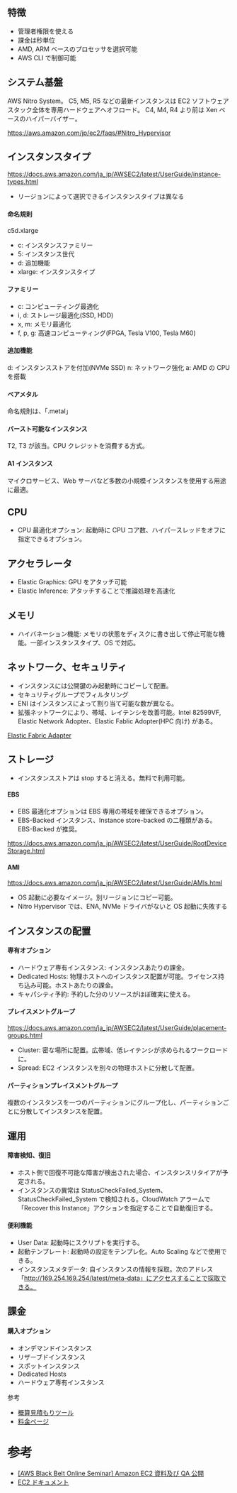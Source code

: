 

## 特徴

* 管理者権限を使える
* 課金は秒単位
* AMD, ARM ベースのプロセッサを選択可能
* AWS CLI で制御可能

## システム基盤

AWS Nitro System。
C5, M5, R5 などの最新インスタンスは EC2 ソフトウェアスタック全体を専用ハードウェアへオフロード。
C4, M4, R4 より前は Xen ベースのハイパーバイザー。

https://aws.amazon.com/jp/ec2/faqs/#Nitro_Hypervisor

## インスタンスタイプ

https://docs.aws.amazon.com/ja_jp/AWSEC2/latest/UserGuide/instance-types.html

* リージョンによって選択できるインスタンスタイプは異なる

#### 命名規則

c5d.xlarge

* c: インスタンスファミリー
* 5: インスタンス世代
* d: 追加機能
* xlarge: インスタンスタイプ

#### ファミリー

* c: コンピューティング最適化
* i, d: ストレージ最適化(SSD, HDD)
* x, m: メモリ最適化
* f, p, g: 高速コンピューティング(FPGA, Tesla V100, Tesla M60)

#### 追加機能

d: インスタンスストアを付加(NVMe SSD)
n: ネットワーク強化
a: AMD の CPU を搭載

#### ベアメタル

命名規則は、「.metal」

#### バースト可能なインスタンス

T2, T3 が該当。CPU クレジットを消費する方式。

#### A1 インスタンス

マイクロサービス、Web サーバなど多数の小規模インスタンスを使用する用途に最適。

## CPU

* CPU 最適化オプション: 起動時に CPU コア数、ハイパースレッドをオフに指定できるオプション。

## アクセラレータ

* Elastic Graphics: GPU をアタッチ可能
* Elastic Inference: アタッチすることで推論処理を高速化

## メモリ

* ハイバネーション機能: メモリの状態をディスクに書き出して停止可能な機能。一部インスタンスタイプ、OS で対応。

## ネットワーク、セキュリティ

* インスタンスには公開鍵のみ起動時にコピーして配置。
* セキュリティグループでフィルタリング
* ENI はインスタンスによって割り当て可能な数が異なる。
* 拡張ネットワークにより、帯域、レイテンシを改善可能。Intel 82599VF, Elastic Network Adopter、Elastic Fablic Adopter(HPC 向け) がある。

[Elastic Fabric Adapter](https://docs.aws.amazon.com/ja_jp/AWSEC2/latest/UserGuide/efa.html)

## ストレージ

* インスタンスストアは stop すると消える。無料で利用可能。

#### EBS

* EBS 最適化オプションは EBS 専用の帯域を確保できるオプション。
* EBS-Backed インスタンス、Instance store-backed の二種類がある。EBS-Backed が推奨。

https://docs.aws.amazon.com/ja_jp/AWSEC2/latest/UserGuide/RootDeviceStorage.html

#### AMI

https://docs.aws.amazon.com/ja_jp/AWSEC2/latest/UserGuide/AMIs.html

* OS 起動に必要なイメージ。別リージョンにコピー可能。
* Nitro Hypervisor では、ENA, NVMe ドライバがないと OS 起動に失敗する

## インスタンスの配置

#### 専有オプション

* ハードウェア専有インスタンス: インスタンスあたりの課金。
* Dedicated Hosts: 物理ホストへのインスタンス配置が可能。ライセンス持ち込み可能。ホストあたりの課金。
* キャパシティ予約: 予約した分のリソースがほぼ確実に使える。

#### プレイスメントグループ

https://docs.aws.amazon.com/ja_jp/AWSEC2/latest/UserGuide/placement-groups.html

* Cluster: 密な場所に配置。広帯域、低レイテンシが求められるワークロードに。
* Spread: EC2 インスタンスを別々の物理ホストに分散して配置。

#### パーティションプレイスメントグループ

複数のインスタンスを一つのパーティションにグループ化し、パーティションごとに分散してインスタンスを配置。

## 運用

#### 障害検知、復旧

* ホスト側で回復不可能な障害が検出された場合、インスタンスリタイアが予定される。
* インスタンスの異常は StatusCheckFailed_System、StatusCheckFailed_System で検知される。CloudWatch アラームで「Recover this Instance」アクションを指定することで自動復旧する。

#### 便利機能

* User Data: 起動時にスクリプトを実行する。
* 起動テンプレート: 起動時の設定をテンプレ化。Auto Scaling などで使用できる。
* インスタンスメタデータ: 自インスタンスの情報を採取。次のアドレス「http://169.254.169.254/latest/meta-data」にアクセスすることで採取できる。

## 課金

#### 購入オプション

* オンデマンドインスタンス
* リザーブドインスタンス
* スポットインスタンス
* Dedicated Hosts
* ハードウェア専有インスタンス

参考

* [概算見積もりツール](https://calculator.s3.amazonaws.com/index.html?lng=ja_JP)
* [料金ページ](https://aws.amazon.com/jp/ec2/pricing/)


# 参考

* [[AWS Black Belt Online Seminar] Amazon EC2 資料及び QA 公開](https://aws.amazon.com/jp/blogs/news/webinar-bb-amazon-ec2-2019/)
* [EC2 ドキュメント](https://docs.aws.amazon.com/ec2/index.html)
